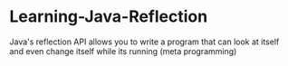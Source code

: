 # Learning-Java-Reflection
Java's reflection API allows you to write a program that can look at itself and even change itself while its running (meta programming)

